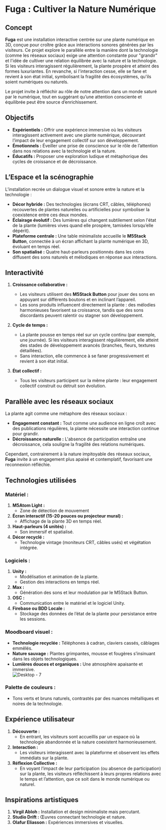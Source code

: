 # **Fuga** : Cultiver la Nature Numérique  

## **Concept**  
**Fuga** est une installation interactive centrée sur une plante numérique en 3D, conçue pour croître grâce aux interactions sonores générées par les visiteurs. Ce projet explore le parallèle entre la manière dont la technologie (comme les réseaux sociaux) exige une attention constante pour "grandir" et l'idée de cultiver une relation équilibrée avec la nature et la technologie. Si les visiteurs interagissent régulièrement, la plante prospère et atteint des formes luxuriantes. En revanche, si l'interaction cesse, elle se fane et revient à son état initial, symbolisant la fragilité des écosystèmes, qu'ils soient numériques ou naturels.

Le projet invite à réfléchir au rôle de notre attention dans un monde saturé par le numérique, tout en suggérant qu’une attention consciente et équilibrée peut être source d’enrichissement.


## **Objectifs**
- **Expérientiels :** Offrir une expérience immersive où les visiteurs interagissent activement avec une plante numérique, découvrant l’impact de leur engagement collectif sur son développement.  
- **Émotionnels :** Éveiller une prise de conscience sur le rôle de l’attention dans nos relations avec la technologie et la nature.  
- **Éducatifs :** Proposer une exploration ludique et métaphorique des cycles de croissance et de décroissance.  


## **L’Espace et la scénographie**  
L’installation recrée un dialogue visuel et sonore entre la nature et la technologie :  
- **Décor hybride :** Des technologies  (écrans CRT, câbles, téléphones) recouvertes de plantes naturelles ou artificielles pour symboliser la coexistence entre ces deux mondes.  
- **Éclairage évolutif :** Des lumières qui changent subtilement selon l'état de la plante (lumières vives quand elle prospère, tamisées lorsqu’elle dépérit).
- **Plateforme centrale :** Une table minimaliste accueille le **M5Stack Button**, connectée à un écran affichant la plante numérique en 3D, évoluant en temps réel.  
- **Son spatialisé :** Quatre haut-parleurs positionnés dans les coins diffusent des sons naturels et mélodiques en réponse aux interactions.  


## **Interactivité**
1. **Croissance collaborative :**  
   - Les visiteurs utilisent des **M5Stack Button** pour jouer des sons en appuyant sur différents boutons et en inclinant l’appareil.  
   - Les sons produits influencent directement la plante : des mélodies harmonieuses favorisent sa croissance, tandis que des sons discordants peuvent ralentir ou stagner son développement.  

2. **Cycle de temps :**  
   - La plante pousse en temps réel sur un cycle continu (par exemple, une journée). Si les visiteurs interagissent régulièrement, elle atteint des stades de développement avancés (branches, fleurs, textures détaillées).  
   - Sans interaction, elle commence à se faner progressivement et revient à son état initial.  

3. **État collectif :**  
   - Tous les visiteurs participent sur la même plante : leur engagement collectif construit ou détruit son évolution.  


## **Parallèle avec les réseaux sociaux**  
La plante agit comme une métaphore des réseaux sociaux :  
- **Engagement constant :** Tout comme une audience en ligne croît avec des publications régulières, la plante nécessite une interaction continue pour grandir.  
- **Décroissance naturelle :** L'absence de participation entraîne une décroissance, cela souligne la fragilité des relations numériques.  

Cependant, contrairement à la nature impitoyable des réseaux sociaux, **Fuga** invite à un engagement plus apaisé et contemplatif, favorisant une reconnexion réfléchie.  


## **Technologies utilisées**

### **Matériel :**  
1. **M5Atom Light :**  
   - Zone de détection de mouvement 
2. **Écran interactif (15-20 pouces ou projecteur mural) :**  
   - Affichage de la plante 3D en temps réel.  
3. **Haut-parleurs (4 unités) :**  
   - Son immersif et spatialisé.  
4. **Décor recyclé :**  
   - Technologie vintage (moniteurs CRT, câbles usés) et végétation intégrée.  

### **Logiciels :**  
1. **Unity :**  
   - Modélisation et animation de la plante.  
   - Gestion des interactions en temps réel.  
2. **Max :**  
   - Génération des sons et leur modulation par le M5Stack Button.  
3. **OSC :**  
   - Communication entre le matériel et le logiciel Unity.  
4. **Firebase ou BDD Locale :**  
   - Stockage des données de l’état de la plante pour persistance entre les sessions.

<!-- 
## **Ambiance et scénographie**
 -->
### **Moodboard visuel :**  
- **Technologie recyclée :** Téléphones à cadran, claviers cassés, câblages emmêlés.  
- **Nature sauvage :** Plantes grimpantes, mousse et fougères s’insinuant dans les objets technologiques.  
- **Lumières douces et organiques :** Une atmosphère apaisante et immersive.  
![Desktop - 7](https://github.com/user-attachments/assets/c227bdaf-f4ad-4990-aaf6-a99df4f355b2)


### **Palette de couleurs :**  
- Tons verts et bruns naturels, contrastés par des nuances métalliques et noires de la technologie.


## **Expérience utilisateur**  
1. **Découverte :**  
   - En entrant, les visiteurs sont accueillis par un espace où la technologie abandonnée et la nature coexistent harmonieusement.  
2. **Interaction :**  
   - Les visiteurs interagissent avec la plateforme et observent les effets immédiats sur la plante.  
3. **Réflexion Collective :**  
   - En voyant l’impact de leur participation (ou absence de participation) sur la plante, les visiteurs réfléchissent à leurs propres relations avec le temps et l’attention, que ce soit dans le monde numérique ou naturel.  


## **Inspirations artistiques**
1. **Virgil Abloh :** Installation et design minimaliste mais percutant.  
2. **Studio Drift :** Œuvres connectant technologie et nature.  
3. **Olafur Eliasson :** Expériences immersives et visuelles.  





